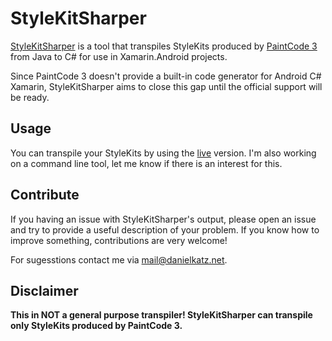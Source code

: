 # StyleKitSharper
[StyleKitSharper](http://stylekitsharper.azurewebsites.net/) is a tool that transpiles StyleKits produced by [PaintCode 3](https://www.paintcodeapp.com/) from Java to C# for use in Xamarin.Android projects.

Since PaintCode 3 doesn't provide a built-in code generator for Android C# Xamarin, StyleKitSharper aims to close this gap until the official support will be ready.

## Usage
You can transpile your StyleKits by using the [live](http://stylekitsharper.azurewebsites.net/) version. I'm also working on a command line tool, let me know if there is an interest for this.

## Contribute
If you having an issue with StyleKitSharper's output, please open an issue and try to provide a useful description of your problem. If you know how to improve something, contributions are very welcome!

For sugesstions contact me via mail@danielkatz.net.

## Disclaimer
**This in NOT a general purpose transpiler! StyleKitSharper can transpile only StyleKits produced by PaintCode 3.**
